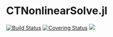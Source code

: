 # CTNonlinearSolve.jl

[gh-ci-img]: https://github.com/control-toolbox/CTNonlinearSolve.jl/actions/workflows/CI.yml/badge.svg?branch=main
[gh-ci-url]: https://github.com/control-toolbox/CTNonlinearSolve.jl/actions/workflows/CI.yml?query=branch%3Amain

[gh-co-img]: https://codecov.io/gh/control-toolbox/CTNonlinearSolve.jl/branch/main/graph/badge.svg?token=YM5YQQUSO3
[gh-co-url]: https://codecov.io/gh/control-toolbox/CTNonlinearSolve.jl

[![Build Status][gh-ci-img]][gh-ci-url] 
[![Covering Status][gh-co-img]][gh-co-url]
[![](https://img.shields.io/badge/docs-stable-blue.svg)](http://control-toolbox.github.io/CTNonlinearSolve.jl)